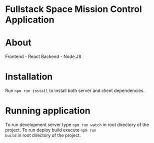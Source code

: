 # Fullstack Space Mission Control Application

# About
Frontend - React
Backend - Node.JS

# Installation

Run <code>npm run install</code> to install both server and client dependencies.

# Running application

To run development server type <code>npm run watch</code> in root directory of the project.
To run deploy build execute <code>npm run build</code> in root directory of the project.

